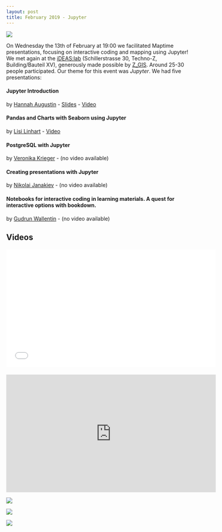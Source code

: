 ```yaml
---
layout: post
title: February 2019 - Jupyter
---
```


![]({{site.baseurl}}/img/2019-02-13_jupyter4.jpg)

On Wednesday the 13th of February at 19:00 we facilitated Maptime presentations, focusing on interactive coding and mapping using Jupyter! We met again at the [iDEAS:lab](https://ideaslab.sbg.ac.at/) (Schillerstrasse 30, Techno-Z, Building/Bauteil XV), generously made possible by [Z_GIS](https://zgis.at/). Around 25-30 people participated. Our theme for this event was *Jupyter*. We had five presentations:

#### Jupyter Introduction
by [Hannah Augustin](http://hannahaugustin.at/) - [Slides](http://slides.hannahaugustin.at/maptime/Jupyter_intro/) - [Video](https://av.tib.eu/media/40249)

#### Pandas and Charts with Seaborn using Jupyter
by [Lisi Linhart](https://lisilinhart.info/)  - [Video](https://www.youtube.com/embed/mJ9KajSVG0Q)

#### PostgreSQL with Jupyter
by [Veronika Krieger](https://www.uni-salzburg.at/index.php?id=209309) - (no video available)

#### Creating presentations with Jupyter
by [Nikolai Janakiev](https://janakiev.com/) - (no video available)

#### Notebooks for interactive coding in learning materials. A quest for interactive options with bookdown.
by [Gudrun Wallentin](https://www.uni-salzburg.at/index.php?id=57101) - (no video available)


## Videos

<iframe width="560" height="315" scrolling="no" src="//av.tib.eu/player/40249" frameborder="0" allowfullscreen style="display:block;margin:20px auto;"></iframe>

<iframe width="560" height="315" src="https://www.youtube.com/embed/mJ9KajSVG0Q" frameborder="0" allow="accelerometer; autoplay; encrypted-media; gyroscope; picture-in-picture" allowfullscreen></iframe>

![]({{site.baseurl}}/img/2019-02-13_jupyter3.jpg)

![]({{site.baseurl}}/img/2019-02-13_jupyter2.jpg)

![]({{site.baseurl}}/img/2019-02-13_jupyter1.jpg)
